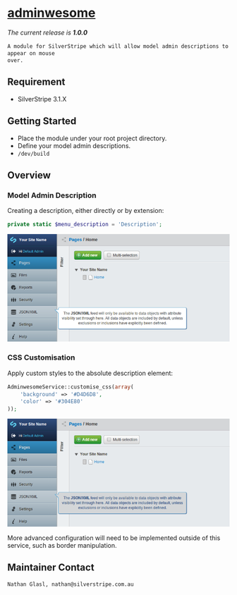 # [adminwesome](https://github.com/nglasl)

_The current release is **1.0.0**_

	A module for SilverStripe which will allow model admin descriptions to appear on mouse
	over.

## Requirement

* SilverStripe 3.1.X

## Getting Started

* Place the module under your root project directory.
* Define your model admin descriptions.
* `/dev/build`

## Overview

### Model Admin Description

Creating a description, either directly or by extension:

```php
private static $menu_description = 'Description';
```

![default](images/adminwesome-default.png)

### CSS Customisation

Apply custom styles to the absolute description element:

```php
AdminwesomeService::customise_css(array(
	'background' => '#D4D6D8',
	'color' => '#304E80'
));
```

![customised](images/adminwesome-customised.png)

More advanced configuration will need to be implemented outside of this service, such as border manipulation.

## Maintainer Contact

	Nathan Glasl, nathan@silverstripe.com.au
